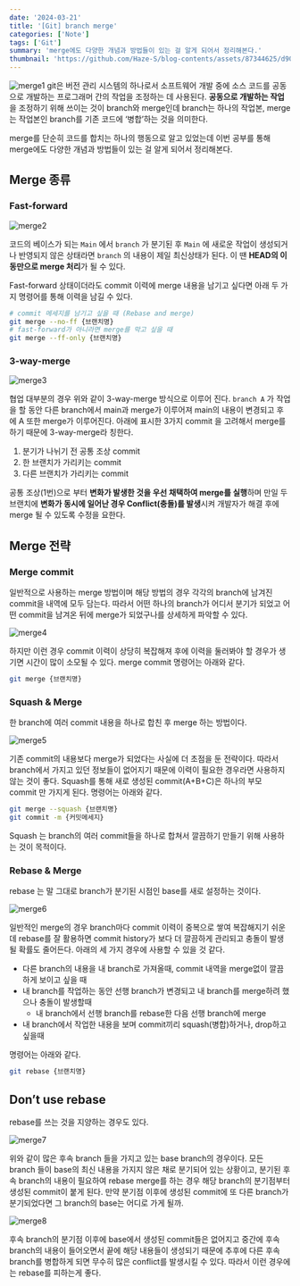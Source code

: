 ```yaml
---
date: '2024-03-21'
title: '[Git] branch merge'
categories: ['Note']
tags: ['Git']
summary: 'merge에도 다양한 개념과 방법들이 있는 걸 알게 되어서 정리해본다.'
thumbnail: 'https://github.com/Haze-S/blog-contents/assets/87344625/d90539cc-4818-4d10-8f4f-2af6aff16d09'
---
```


![merge1](https://github.com/Haze-S/blog-contents/assets/87344625/d90539cc-4818-4d10-8f4f-2af6aff16d09)
git은 버전 관리 시스템의 하나로서 소프트웨어 개발 중에 소스 코드를 공동으로 개발하는 프로그래머 간의 작업을 조정하는 데 사용된다. **공동으로 개발하는 작업**을 조정하기 위해 쓰이는 것이 branch와 merge인데 branch는 하나의 작업본, merge는 작업본인 branch를 기존 코드에 ‘병합’하는 것을 의미한다.

merge를 단순히 코드를 합치는 하나의 행동으로 알고 있었는데 이번 공부를 통해 merge에도 다양한 개념과 방법들이 있는 걸 알게 되어서 정리해본다.

## Merge 종류

### Fast-forward

![merge2](https://github.com/Haze-S/blog-contents/assets/87344625/12a376fb-9382-4fed-a049-fc3e52db34fe)

코드의 베이스가 되는 `Main` 에서 `branch` 가 분기된 후 `Main` 에 새로운 작업이 생성되거나 반영되지 않은 상태라면 `branch` 의 내용이 제일 최신상태가 된다. 이 땐 **HEAD의 이동만으로 merge 처리**가 될 수 있다.

Fast-forward 상태이더라도 commit 이력에 merge 내용을 남기고 싶다면 아래 두 가지 명령어를 통해 이력을 남길 수 있다.

```bash
# commit 메세지를 남기고 싶을 때 (Rebase and merge)
git merge --no-ff {브랜치명}
# fast-forward가 아니라면 merge를 막고 싶을 때
git merge --ff-only {브랜치명}
```

### 3-way-merge

![merge3](https://github.com/Haze-S/blog-contents/assets/87344625/02fa04ae-8075-49b0-91c7-d1aec81d05ac)

협업 대부분의 경우 위와 같이 3-way-merge 방식으로 이루어 진다. `branch A` 가 작업을 할 동안 다른 branch에서 main과 merge가 이루어져 main의 내용이 변경되고 후에 A 또한 merge가 이루어진다. 아래에 표시한 3가지 commit 을 고려해서 merge를 하기 때문에 3-way-merge라 칭한다.

1. 분기가 나뉘기 전 공통 조상 commit
2. 한 브랜치가 가리키는 commit
3. 다른 브랜치가 가리키는 commit

공통 조상(1번)으로 부터 **변화가 발생한 것을 우선 채택하여 merge를 실행**하며 만일 두 브랜치에 **변화가 동시에 일어난 경우 Conflict(충돌)를 발생**시켜 개발자가 해결 후에 merge 될 수 있도록 수정을 요한다.

## Merge 전략

### Merge commit

일반적으로 사용하는 merge 방법이며 해당 방법의 경우 각각의 branch에 남겨진 commit을 내역에 모두 담는다. 따라서 어떤 하나의 branch가 어디서 분기가 되었고 어떤 commit을 남겨온 뒤에 merge가 되었구나를 상세하게 파악할 수 있다.

![merge4](https://github.com/Haze-S/blog-contents/assets/87344625/2a42e17d-6c21-4fda-8e90-190faa8afb32)

하지만 이런 경우 commit 이력이 상당히 복잡해져 후에 이력을 둘러봐야 할 경우가 생기면 시간이 많이 소모될 수 있다. merge commit 명령어는 아래와 같다.

```bash
git merge {브랜치명}
```

### Squash & Merge

한 branch에 여러 commit 내용을 하나로 합친 후 merge 하는 방법이다.

![merge5](https://github.com/Haze-S/blog-contents/assets/87344625/1d8fa89a-7997-48f2-8f91-14a747903a72)

기존 commit의 내용보다 merge가 되었다는 사실에 더 초점을 둔 전략이다. 따라서 branch에서 가지고 있던 정보들이 없어지기 때문에 이력이 필요한 경우라면 사용하지 않는 것이 좋다. Squash를 통해 새로 생성된 commit(A+B+C)은 하나의 부모 commit 만 가지게 된다. 명령어는 아래와 같다.

```bash
git merge --squash {브랜치명}
git commit -m {커밋메세지}
```

Squash 는 branch의 여러 commit들을 하나로 합쳐서 깔끔하기 만들기 위해 사용하는 것이 목적이다.

### Rebase & Merge

rebase 는 말 그대로 branch가 분기된 시점인 base를 새로 설정하는 것이다.

![merge6](https://github.com/Haze-S/blog-contents/assets/87344625/a327acf7-3c0d-4abc-b7ea-3169e03ea26f)

일반적인 merge의 경우 branch마다 commit 이력이 중복으로 쌓여 복잡해지기 쉬운데 rebase를 잘 활용하면 commit history가 보다 더 깔끔하게 관리되고 충돌이 발생될 확률도 줄어든다. 아래의 세 가지 경우에 사용할 수 있을 것 같다.

- 다른 branch의 내용을 내 branch로 가져올때, commit 내역을 merge없이 깔끔하게 보이고 싶을 때
- 내 branch를 작업하는 동안 선행 branch가 변경되고 내 branch를 merge하려 했으나 충돌이 발생할때
  - 내 branch에서 선행 branch를 rebase한 다음 선행 branch에 merge
- 내 branch에서 작업한 내용을 보며 commit끼리 squash(병합)하거나, drop하고 싶을때

명령어는 아래와 같다.

```bash
git rebase {브랜치명}
```

## Don’t use rebase

rebase를 쓰는 것을 지양하는 경우도 있다.

![merge7](https://github.com/Haze-S/blog-contents/assets/87344625/469ced5b-9d97-4a25-98a6-a3056e286c6b)

위와 같이 많은 후속 branch 들을 가지고 있는 base branch의 경우이다. 모든 branch 들이 base의 최신 내용을 가지지 않은 채로 분기되어 있는 상황이고, 분기된 후속 branch의 내용이 필요하여 rebase merge를 하는 경우 해당 branch의 분기점부터 생성된 commit이 붙게 된다. 만약 분기점 이후에 생성된 commit에 또 다른 branch가 분기되었다면 그 branch의 base는 어디로 가게 될까.

![merge8](https://github.com/Haze-S/blog-contents/assets/87344625/1067e004-745c-45ab-9ad0-6d60fb0cbaf7)

후속 branch의 분기점 이후에 base에서 생성된 commit들은 없어지고 중간에 후속 branch의 내용이 들어오면서 끝에 해당 내용들이 생성되기 때문에 추후에 다른 후속 branch를 병합하게 되면 무수히 많은 conflict를 발생시킬 수 있다. 따라서 이런 경우에는 rebase를 피하는게 좋다.
